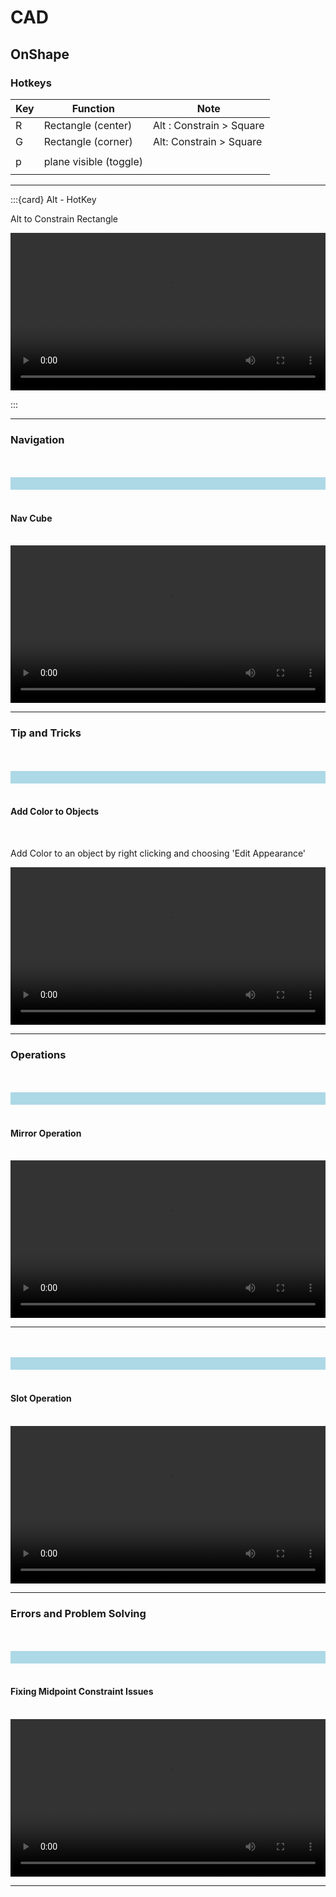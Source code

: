 # CAD

## OnShape

### Hotkeys

| **Key** | **Function** | **Note** |
|---|---|---|
| R | Rectangle (center) | Alt : Constrain > Square  |
| G | Rectangle (corner) | Alt: Constrain > Square |
|   |                    |                         |
| p | plane visible (toggle) |  |
||||

---

:::{card} Alt - HotKey

Alt to Constrain Rectangle

<style>
  video {
    width: 100%;
  }
</style>
 
<video controls>
<source src='https://www.dropbox.com/s/t9o8853joxersga/HotKey_Alt_Square_Constrain.mov?raw=1'>
</video>

:::

---

### Navigation


<br>
<br>
<div style="background-color: lightblue; padding: 10px;">
</div>
<br>

#### Nav Cube

<br>

<style>
  video {
    width: 100%;
  }
</style>
 
<video controls>
<source src='https://www.dropbox.com/s/uo1vtrpkbd2sf02/Navigation_Nav_Cube.mov?raw=1'>
</video>

---

### Tip and Tricks




<br>
<br>
<div style="background-color: lightblue; padding: 10px;">
</div>
<br>

#### Add Color to Objects

<br>

Add Color to an object by right clicking and choosing 'Edit Appearance'

<style>
  video {
    width: 100%;
  }
</style>
 
<video controls>
<source src='https://www.dropbox.com/s/a3wdlbv5r9xthdy/Edit_Appearance.mov?raw=1'>
</video>

---



### Operations

<br>
<br>
<div style="background-color: lightblue; padding: 10px;">
</div>
<br>

#### Mirror Operation

<br>

<style>
  video {
    width: 100%;
  }
</style>
 
<video controls>
<source src='https://www.dropbox.com/s/7n4xuwcauagpnrf/Mirror_Two_Holes.mov?raw=1'>
</video>

---

<br>
<br>
<div style="background-color: lightblue; padding: 10px;">
</div>
<br>

#### Slot Operation

<br>

<style>
  video {
    width: 100%;
  }
</style>
 
<video controls>
<source src='https://www.dropbox.com/s/wczvpwo0q4qt8hv/Slot_Centerline.mov?raw=1'>
</video>

---

### Errors and Problem Solving

<br>
<br>
<div style="background-color: lightblue; padding: 10px;">
</div>
<br>

#### Fixing Midpoint Constraint Issues

<br>

<style>
  video {
    width: 100%;
  }
</style>
 
<video controls>
<source src='https://www.dropbox.com/s/mwu5qdu0699j1ez/Error_Fixed_Avoid_Midpoint_Constraints.mov?raw=1'>
</video>

---




